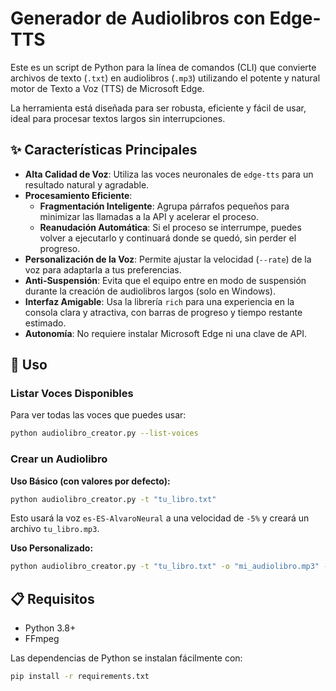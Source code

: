 # Generador de Audiolibros con Edge-TTS

Este es un script de Python para la línea de comandos (CLI) que convierte archivos de texto (`.txt`) en audiolibros (`.mp3`) utilizando el potente y natural motor de Texto a Voz (TTS) de Microsoft Edge.

La herramienta está diseñada para ser robusta, eficiente y fácil de usar, ideal para procesar textos largos sin interrupciones.

## ✨ Características Principales

- **Alta Calidad de Voz**: Utiliza las voces neuronales de `edge-tts` para un resultado natural y agradable.
- **Procesamiento Eficiente**:
    - **Fragmentación Inteligente**: Agrupa párrafos pequeños para minimizar las llamadas a la API y acelerar el proceso.
    - **Reanudación Automática**: Si el proceso se interrumpe, puedes volver a ejecutarlo y continuará donde se quedó, sin perder el progreso.
- **Personalización de la Voz**: Permite ajustar la velocidad (`--rate`) de la voz para adaptarla a tus preferencias.
- **Anti-Suspensión**: Evita que el equipo entre en modo de suspensión durante la creación de audiolibros largos (solo en Windows).
- **Interfaz Amigable**: Usa la librería `rich` para una experiencia en la consola clara y atractiva, con barras de progreso y tiempo restante estimado.
- **Autonomía**: No requiere instalar Microsoft Edge ni una clave de API.

## 🚀 Uso

### Listar Voces Disponibles

Para ver todas las voces que puedes usar:
```bash
python audiolibro_creator.py --list-voices
```

### Crear un Audiolibro

**Uso Básico (con valores por defecto):**
```bash
python audiolibro_creator.py -t "tu_libro.txt"
```
Esto usará la voz `es-ES-AlvaroNeural` a una velocidad de `-5%` y creará un archivo `tu_libro.mp3`.

**Uso Personalizado:**
```bash
python audiolibro_creator.py -t "tu_libro.txt" -o "mi_audiolibro.mp3" -v "es-MX-DaliaNeural" --rate=+10%
```

## 📋 Requisitos

- Python 3.8+
- FFmpeg

Las dependencias de Python se instalan fácilmente con:
```bash
pip install -r requirements.txt
``` 